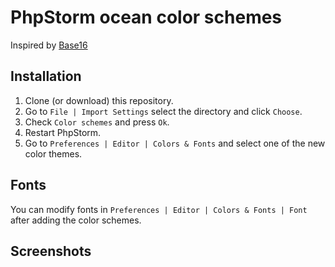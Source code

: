 PhpStorm ocean color schemes
====================

Inspired by [Base16](https://github.com/chriskempson/base16)

Installation
------------
1. Clone (or download) this repository.
2. Go to `File | Import Settings` select the directory and click `Choose`.
3. Check `Color schemes` and press `Ok`.
4. Restart PhpStorm.
5. Go to `Preferences | Editor | Colors & Fonts` and select one of the new color themes.

Fonts
-----------------
You can modify fonts in `Preferences | Editor | Colors & Fonts | Font` after adding the color schemes.

Screenshots
-----------------